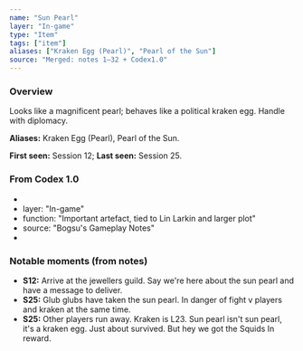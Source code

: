 ```yaml
---
name: "Sun Pearl"
layer: "In-game"
type: "Item"
tags: ["item"]
aliases: ["Kraken Egg (Pearl)", "Pearl of the Sun"]
source: "Merged: notes 1–32 + Codex1.0"
---
```

### Overview
Looks like a magnificent pearl; behaves like a political kraken egg. Handle with diplomacy.

**Aliases:** Kraken Egg (Pearl), Pearl of the Sun.

**First seen:** Session 12; **Last seen:** Session 25.

### From Codex 1.0
- 
- layer: "In-game"
- function: "Important artefact, tied to Lin Larkin and larger plot"
- source: "Bogsu's Gameplay Notes"
- 

### Notable moments (from notes)
- **S12:** Arrive at the jewellers guild. Say we're here about the sun pearl and have a message to deliver.
- **S25:** Glub glubs have taken the sun pearl. In danger of fight v players and kraken at the same time.
- **S25:** Other players run away. Kraken is L23. Sun pearl isn't sun pearl, it's a kraken egg. Just about survived. But hey we got the Squids In reward.
